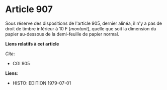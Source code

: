 # Article 907

Sous réserve des dispositions de l'article 905, dernier alinéa, il n'y a pas de droit de timbre inférieur à 10 F [*montant*],
quelle que soit la dimension du papier au-dessous de la demi-feuille de papier normal.

**Liens relatifs à cet article**

_Cite_:

  - CGI 905

**Liens**:

  - HISTO: EDITION 1979-07-01
